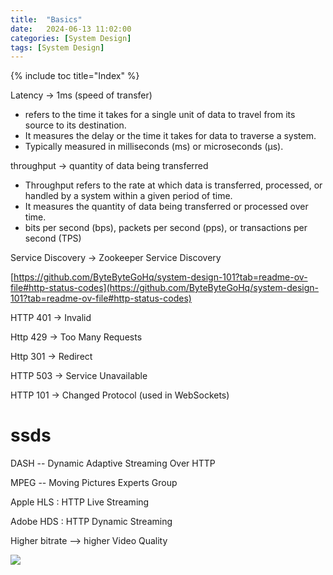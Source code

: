```yaml
---
title:  "Basics"
date:   2024-06-13 11:02:00
categories: [System Design]
tags: [System Design]
---
```

{% include toc title="Index" %}

Latency -> 1ms (speed of transfer)
- refers to the time it takes for a single unit of data to travel from its source to its destination.
- It measures the delay or the time it takes for data to traverse a system.
- Typically measured in milliseconds (ms) or microseconds (μs).

throughput -> quantity of data being transferred
- Throughput refers to the rate at which data is transferred, processed, or handled by a system within a given period of time. 
- It measures the quantity of data being transferred or processed over time.
-  bits per second (bps), packets per second (pps), or transactions per second (TPS)

Service Discovery -> Zookeeper Service Discovery

[https://github.com/ByteByteGoHq/system-design-101?tab=readme-ov-file#http-status-codes](https://github.com/ByteByteGoHq/system-design-101?tab=readme-ov-file#http-status-codes)

HTTP 401 -> Invalid

Http 429 -> Too Many Requests

Http 301 -> Redirect

HTTP 503 -> Service Unavailable

HTTP 101 -> Changed Protocol (used in WebSockets)


# ssds


DASH -- Dynamic Adaptive Streaming Over HTTP

MPEG -- Moving Pictures Experts Group

Apple HLS : HTTP Live Streaming

Adobe HDS : HTTP Dynamic Streaming

Higher bitrate --> higher Video Quality

![](https://raw.githubusercontent.com/ByteByteGoHq/system-design-101/main/images/cloud-compare.jpg)

